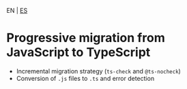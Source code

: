<!-- MULTILANGUAJE MENU START -->
EN | [ES](https://lckpig.gitbook.io/es-practical-dev-handbook/typescript/interoperability-migration/progressive-migration)
<!-- MULTILANGUAJE MENU END -->

# Progressive migration from JavaScript to TypeScript
 
- Incremental migration strategy (`ts-check` and `@ts-nocheck`)
- Conversion of `.js` files to `.ts` and error detection 